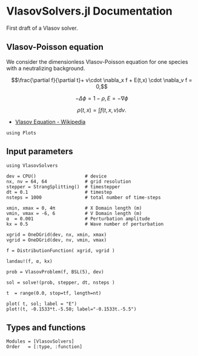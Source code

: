 # VlasovSolvers.jl Documentation

First draft of a Vlasov solver.

## Vlasov-Poisson equation

We consider the dimensionless Vlasov-Poisson equation for one species
with a neutralizing background.

```math
\frac{\partial f}{\partial t}+ v\cdot \nabla_x f + E(t,x) \cdot \nabla_v f = 0,
```

```math
- \Delta \phi = 1 - \rho, E = - \nabla \phi
```

```math
\rho(t,x)  =  \int f(t,x,v)dv.
```

- [Vlasov Equation - Wikipedia](https://en.wikipedia.org/wiki/Vlasov_equation)


```@setup 1
using Plots
```

## Input parameters

```@example 1
using VlasovSolvers

dev = CPU()                  # device
nx, nv = 64, 64              # grid resolution
stepper = StrangSplitting()  # timestepper
dt = 0.1                     # timestep
nsteps = 1000                # total number of time-steps

xmin, xmax = 0, 4π           # X Domain length (m)
vmin, vmax = -6, 6           # V Domain length (m)
α  = 0.001                   # Perturbation amplitude
kx = 0.5                     # Wave number of perturbation

xgrid = OneDGrid(dev, nx, xmin, xmax)
vgrid = OneDGrid(dev, nv, vmin, vmax)

f = DistributionFunction( xgrid, vgrid )

landau!(f, α, kx)

prob = VlasovProblem(f, BSL(5), dev)

sol = solve!(prob, stepper, dt, nsteps )

t  = range(0.0, stop=tf, length=nt)

plot( t, sol; label = "E")
plot!(t, -0.1533*t.-5.50; label="-0.1533t.-5.5")
```

## Types and functions

```@autodocs
Modules = [VlasovSolvers]
Order   = [:type, :function]
```

